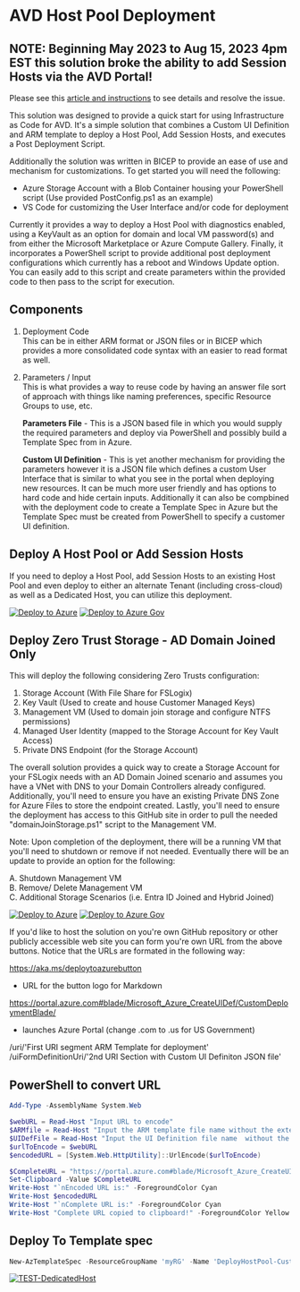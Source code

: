 # AVD Host Pool Deployment

## **NOTE: Beginning May 2023 to Aug 15, 2023 4pm EST this solution broke the ability to add Session Hosts via the AVD Portal!**  
Please see this [article and instructions](./fixhostpool.md) to see details and resolve the issue.

This solution was designed to provide a quick start for using Infrastructure as Code for AVD. It's a simple solution that combines a Custom UI Definition and ARM template to deploy a Host Pool, Add Session Hosts, and executes a Post Deployment Script.

Additionally the solution was written in BICEP to provide an ease of use and mechanism for customizations. To get started you will need the following:

- Azure Storage Account with a Blob Container housing your PowerShell script (Use provided PostConfig.ps1 as an example)
- VS Code for customizing the User Interface and/or code for deployment

Currently it provides a way to deploy a Host Pool with diagnostics enabled, using a KeyVault as an option for domain and local VM password(s) and from either the Microsoft Marketplace or Azure Compute Gallery. Finally, it incorporates a PowerShell script to provide additional post deployment configurations which currently has a reboot and Windows Update option. You can easily add to this script and create parameters within the provided code to then pass to the script for execution.    

## Components

1. Deployment Code  
This can be in either ARM format or JSON files or in BICEP which provides a more consolidated code syntax with an easier to read format as well.  

2. Parameters / Input  
This is what provides a way to reuse code by having an answer file sort of approach with things like naming preferences, specific Resource Groups to use, etc.  

    **Parameters File** - This is a JSON based file in which you would supply the required parameters and deploy via PowerShell and possibly build a Template Spec from in Azure.  

    **Custom UI Definition** - This is yet another mechanism for providing the parameters however it is a JSON file which defines a custom User Interface that is similar to what you see in the portal when deploying new resources. It can be much more user friendly and has options to hard code and hide certain inputs. Additionally it can also be compbined with the deployment code to create a Template Spec in Azure but the Template Spec must be created from PowerShell to specify a customer UI definition.   

## Deploy A Host Pool or Add Session Hosts

If you need to deploy a Host Pool, add Session Hosts to an existing Host Pool and even deploy to either an alternate Tenant (including cross-cloud) as well as a Dedicated Host, you can utilize this deployment.

[![Deploy to Azure](https://aka.ms/deploytoazurebutton)](https://portal.azure.com/#blade/Microsoft_Azure_CreateUIDef/CustomDeploymentBlade/uri/https%3A%2F%2Fraw.githubusercontent.com%2FJCoreMS%2FHostPoolDeployment%2Fmaster%2Fsolution.json/uiFormDefinitionUri/https%3A%2F%2Fraw.githubusercontent.com%2FJCoreMS%2FHostPoolDeployment%2Fmaster%2FuiDefinition.json) [![Deploy to Azure Gov](https://aka.ms/deploytoazuregovbutton)](https://portal.azure.us/#blade/Microsoft_Azure_CreateUIDef/CustomDeploymentBlade/uri/https%3A%2F%2Fraw.githubusercontent.com%2FJCoreMS%2FHostPoolDeployment%2Fmaster%2Fsolution.json/uiFormDefinitionUri/https%3A%2F%2Fraw.githubusercontent.com%2FJCoreMS%2FHostPoolDeployment%2Fmaster%2FuiDefinition.json)

## Deploy Zero Trust Storage - AD Domain Joined Only

This will deploy the following considering Zero Trusts configuration:
1. Storage Account (With File Share for FSLogix)
2. Key Vault (Used to create and house Customer Managed Keys)
3. Management VM (Used to domain join storage and configure NTFS permissions)
4. Managed User Identity (mapped to the Storage Account for Key Vault Access)
5. Private DNS Endpoint (for the Storage Account)

The overall solution provides a quick way to create a Storage Account for your FSLogix needs with an AD Domain Joined scenario and assumes you have a VNet with DNS to your Domain Controllers already configured. Additionally, you'll need to ensure you have an existing Private DNS Zone for Azure Files to store the endpoint created. Lastly, you'll need to ensure the deployment has access to this GitHub site in order to pull the needed "domainJoinStorage.ps1" script to the Management VM. 

Note: Upon completion of the deployment, there will be a running VM that you'll need to shutdown or remove if not needed. Eventually there will be an update to provide an option for the following:  

A. Shutdown Management VM  
B. Remove/ Delete Management VM  
C. Additional Storage Scenarios (i.e. Entra ID Joined and Hybrid Joined)  

[![Deploy to Azure](https://aka.ms/deploytoazurebutton)](https://portal.azure.com/#blade/Microsoft_Azure_CreateUIDef/CustomDeploymentBlade/uri/https%3A%2F%2Fraw.githubusercontent.com%2FJCoreMS%2FHostPoolDeployment%2Fmaster%2FsolutionStorage.json/uiFormDefinitionUri/https%3A%2F%2Fraw.githubusercontent.com%2FJCoreMS%2FHostPoolDeployment%2Fmaster%2FuiDefinitionStorage.json) [![Deploy to Azure Gov](https://aka.ms/deploytoazuregovbutton)](https://portal.azure.us/#blade/Microsoft_Azure_CreateUIDef/CustomDeploymentBlade/uri/https%3A%2F%2Fraw.githubusercontent.com%2FJCoreMS%2FHostPoolDeployment%2Fmaster%2FsolutionStorage.json/uiFormDefinitionUri/https%3A%2F%2Fraw.githubusercontent.com%2FJCoreMS%2FHostPoolDeployment%2Fmaster%2FuiDefinitionStorage.json)

If you'd like to host the solution on you're own GitHub repository or other publicly accessible web site you can form you're own URL from the above buttons.  Notice that the URLs are formated in the following way:

https://aka.ms/deploytoazurebutton  

- URL for the button logo for Markdown

https://portal.azure.com#blade/Microsoft_Azure_CreateUIDef/CustomDeploymentBlade/  

- launches Azure Portal (change .com to .us for US Government)  

/uri/'First URI segment ARM Template for deployment'  
/uiFormDefinitionUri/'2nd URI Section with Custom UI Definiton JSON file'  

## PowerShell to convert URL

```Powershell
Add-Type -AssemblyName System.Web

$webURL = Read-Host "Input URL to encode"
$ARMfile = Read-Host "Input the ARM template file name without the extension. (i.e. solution)"
$UIDefFile = Read-Host "Input the UI Definition file name  without the extension. (i.e. uiDefinition)" 
$urlToEncode = $webURL
$encodedURL = [System.Web.HttpUtility]::UrlEncode($urlToEncode) 

$CompleteURL = "https://portal.azure.com#blade/Microsoft_Azure_CreateUIDef/CustomDeploymentBlade/uri/$encodedURL%2F$ARMfile.json/uiFormDefinitionUri/$encodedURL%2F$UIDefFile.json"
Set-Clipboard -Value $CompleteURL
Write-Host "`nEncoded URL is:" -ForegroundColor Cyan
Write-Host $encodedURL
Write-Host "`nComplete URL is:" -ForegroundColor Cyan
Write-Host "Complete URL copied to clipboard!" -ForegroundColor Yellow
```

## Deploy To Template spec

```PowerShell
New-AzTemplateSpec -ResourceGroupName 'myRG' -Name 'DeployHostPool-Custom-UI' -Version 'v1.0' -Location 'West US' -TemplateFile 'solution.json' -UIFormDefinitionFile 'uiDefinition.json'
```

[![TEST-DedicatedHost](https://aka.ms/deploytoazurebutton)](https://portal.azure.com/#blade/Microsoft_Azure_CreateUIDef/CustomDeploymentBlade/uri/https%3A%2F%2Fraw.githubusercontent.com%2FJCoreMS%2FHostPoolDeployment%2Fmaster%2Fsolution.json/uiFormDefinitionUri/https%3A%2F%2Fraw.githubusercontent.com%2FJCoreMS%2FHostPoolDeployment%2Fmaster%2FuiDefinitionPostOpt.json)